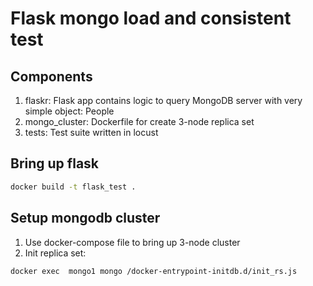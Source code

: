 # Flask mongo load and consistent test

## Components

1. flaskr: Flask app contains logic to query MongoDB server with very simple
      object: People
2. mongo_cluster: Dockerfile for create 3-node replica set
3. tests: Test suite written in locust

## Bring up flask

```bash
docker build -t flask_test .
```

## Setup mongodb cluster

1. Use docker-compose file to bring up 3-node cluster
2. Init replica set:

```bash
docker exec  mongo1 mongo /docker-entrypoint-initdb.d/init_rs.js
```